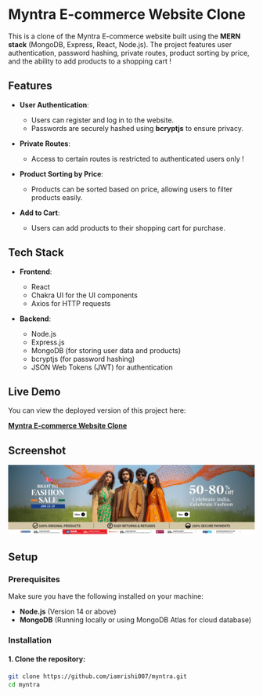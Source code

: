 # Myntra E-commerce Website Clone

This is a clone of the Myntra E-commerce website built using the **MERN stack** (MongoDB, Express, React, Node.js). The project features user authentication, password hashing, private routes, product sorting by price, and the ability to add products to a shopping cart !

## Features

- **User Authentication**: 
  - Users can register and log in to the website.
  - Passwords are securely hashed using **bcryptjs** to ensure privacy.
  
- **Private Routes**: 
  - Access to certain routes is restricted to authenticated users only !
  
- **Product Sorting by Price**: 
  - Products can be sorted based on price, allowing users to filter products easily.
  
- **Add to Cart**: 
  - Users can add products to their shopping cart for purchase.

## Tech Stack

- **Frontend**:
  - React
  - Chakra UI for the UI components
  - Axios for HTTP requests

- **Backend**:
  - Node.js
  - Express.js
  - MongoDB (for storing user data and products)
  - bcryptjs (for password hashing)
  - JSON Web Tokens (JWT) for authentication

## Live Demo

You can view the deployed version of this project here:

[**Myntra E-commerce Website Clone**](https://venerable-lamington-38eaad.netlify.app/)

## Screenshot

![Myntra E-commerce Clone](https://github.com/iamrishi007/myntra/blob/main/client_side/public/Screenshot%202025-01-16%20190112.png)

## Setup

### Prerequisites

Make sure you have the following installed on your machine:

- **Node.js** (Version 14 or above)
- **MongoDB** (Running locally or using MongoDB Atlas for cloud database)

### Installation

#### 1. Clone the repository:

```bash
git clone https://github.com/iamrishi007/myntra.git
cd myntra
